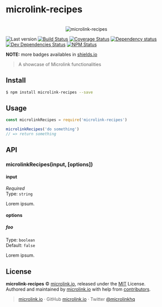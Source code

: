 # microlink-recipes

<p align="center">
  <br>
  <img src="https://i.imgur.com/Mh13XWB.gif" alt="microlink-recipes">
  <br>
</p>

![Last version](https://img.shields.io/github/tag/microlinkhq/microlink-recipes.svg?style=flat-square)
[![Build Status](https://img.shields.io/travis/com/microlinkhq/microlink-recipes/master.svg?style=flat-square)](https://travis-ci.com/microlinkhq/microlink-recipes)
[![Coverage Status](https://img.shields.io/coveralls/microlinkhq/microlink-recipes.svg?style=flat-square)](https://coveralls.io/github/microlinkhq/microlink-recipes)
[![Dependency status](https://img.shields.io/david/microlinkhq/microlink-recipes.svg?style=flat-square)](https://david-dm.org/microlinkhq/microlink-recipes)
[![Dev Dependencies Status](https://img.shields.io/david/dev/microlinkhq/microlink-recipes.svg?style=flat-square)](https://david-dm.org/microlinkhq/microlink-recipes#info=devDependencies)
[![NPM Status](https://img.shields.io/npm/dm/microlink-recipes.svg?style=flat-square)](https://www.npmjs.org/package/microlink-recipes)

**NOTE:** more badges availables in [shields.io](https://shields.io/)

> A showcase of Microlink functionalities

## Install

```bash
$ npm install microlink-recipes --save
```

## Usage

```js
const microlinkRecipes = require('microlink-recipes')

microlinkRecipes('do something')
// => return something
```

## API

### microlinkRecipes(input, [options])

#### input

*Required*<br>
Type: `string`

Lorem ipsum.

#### options

##### foo

Type: `boolean`<br>
Default: `false`

Lorem ipsum.

## License

**microlink-recipes** © [microlink.io](https://microlink.io), released under the [MIT](https://github.com/microlinkhq/microlink-recipes/blob/master/LICENSE.md) License.<br>
Authored and maintained by [microlink.io](https://microlink.io) with help from [contributors](https://github.com/microlinkhq/microlink-recipes/contributors).

> [microlink.io](https://microlink.io) · GitHub [microlink.io](https://github.com/microlinkhq) · Twitter [@microlinkhq](https://twitter.com/microlinkhq)
